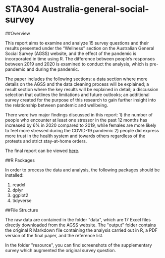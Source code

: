 # STA304 Australia-general-social-survey

##Overview

This report aims to examine and analyze 15 survey questions and their results presented under the “Wellness” section on the Australian General Social Survey (AGSS) website, and the effect of the pandemic is incorporated in time using R. The difference between people’s responses between 2019 and 2020 is examined to conduct the analysis, which is pre-pandemic and during the pandemic.

The paper includes the following sections: a data section where more details on the AGSS and the data cleaning process will be explained; a result section where the key results will be explained in detail; a discussion selection that outlines the limitations and future outlooks; an additional survey created for the purpose of this research to gain further insight into the relationship between pandemic and wellbeing.


There were two major findings discussed in this report: 1) the number of people who encounter at least one stressor in the past 12 months has increased by 6% in 2020 compared to 2019, while females are more likely to feel more stressed during the COVID-19 pandemic 2) people did express more trust in the health system and towards others regardless of the protests and strict stay-at-home orders.

The final report can be viewed [here](https://github.com/chle1999/Australia-general-social-survey/blob/main/ouput/Australia-general-social-survey.pdf).

##R Packages

In order to process the data and analysis, the following packages should be installed:

1. readxl
2. dplyr
3. ggplot2
4. tidyverse

##File Structure

The raw data are contained in the folder "data", which are 17 Excel files directly downloaded from the AGSS website.
The "output" folder contains the original R Markdown file containing the analysis carried out in R, a PDF version of the final paper, and the reference list.

In the folder "resource", you can find screenshots of the supplementary survey which augmented the original survey question.
